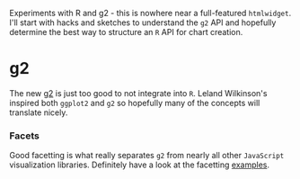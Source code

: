 Experiments with R and g2 - this is nowhere near a full-featured `htmlwidget`.  I'll start with hacks and sketches to understand the `g2` API and hopefully determine the best way to structure an `R` API for chart creation.

# g2

The new [g2](https://github.com/antvis/g2) is just too good to not integrate into `R`.  Leland Wilkinson's inspired both `ggplot2` and `g2` so hopefully many of the concepts will translate nicely.

### Facets

Good facetting is what really separates `g2` from nearly all other `JavaScript` visualization libraries.  Definitely have a look at the facetting [examples](https://antv.alipay.com/zh-cn/g2/3.x/demo/index.html#_%E5%88%86%E9%9D%A2).
